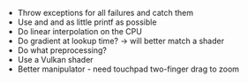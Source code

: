 * Throw exceptions for all failures and catch them
* Use <iostream> and <format> and as little printf as possible
* Do linear interpolation on the CPU
* Do gradient at lookup time? -> will better match a shader
* Do what preprocessing?
* Use a Vulkan shader
* Better manipulator - need touchpad two-finger drag to zoom
